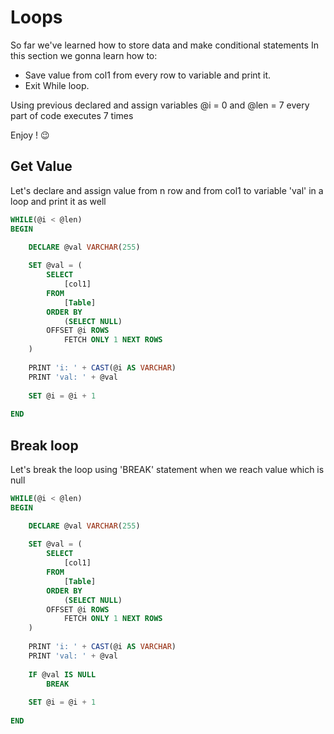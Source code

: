 # Loops

So far we've learned how to store data and make conditional statements
In this section we gonna learn how to:
* Save value from col1 from every row to variable and print it.
* Exit While loop.

Using previous declared and assign variables @i = 0 and @len = 7 every part of code executes 7 times

Enjoy ! :wink:

## Get Value
Let's declare and assign value from n row and from col1 to variable 'val' in a loop and print it as well
```sql
WHILE(@i < @len)
BEGIN

    DECLARE @val VARCHAR(255)
    
    SET @val = (
        SELECT
            [col1]
        FROM
            [Table]
        ORDER BY
            (SELECT NULL)
        OFFSET @i ROWS
            FETCH ONLY 1 NEXT ROWS
    )
    
    PRINT 'i: ' + CAST(@i AS VARCHAR)
    PRINT 'val: ' + @val
    
    SET @i = @i + 1
    
END
```

## Break loop
Let's break the loop using 'BREAK' statement when we reach value which is null
```sql
WHILE(@i < @len)
BEGIN

    DECLARE @val VARCHAR(255)
    
    SET @val = (
        SELECT
            [col1]
        FROM
            [Table]
        ORDER BY
            (SELECT NULL)
        OFFSET @i ROWS
            FETCH ONLY 1 NEXT ROWS
    )
    
    PRINT 'i: ' + CAST(@i AS VARCHAR)
    PRINT 'val: ' + @val
    
    IF @val IS NULL
        BREAK
    
    SET @i = @i + 1
    
END
```
